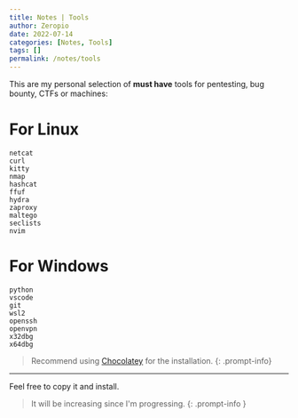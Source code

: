 ```yaml
---
title: Notes | Tools
author: Zeropio
date: 2022-07-14
categories: [Notes, Tools]
tags: []
permalink: /notes/tools
---
```


This are my personal selection of **must have** tools for pentesting, bug bounty, CTFs or machines:

# For Linux
```
netcat
curl
kitty
nmap
hashcat
ffuf
hydra
zaproxy
maltego
seclists
nvim
```

# For Windows
```
python
vscode
git
wsl2
openssh
openvpn
x32dbg
x64dbg
```

> Recommend using [Chocolatey](https://chocolatey.org/) for the installation.
{: .prompt-info}

---

Feel free to copy it and install.

> It will be increasing since I'm progressing.
{: .prompt-info }
